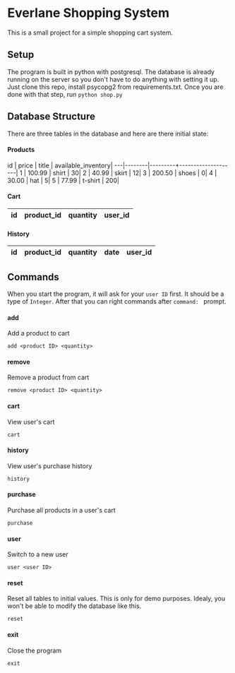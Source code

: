 # Everlane Shopping System
This is a small project for a simple shopping cart system.
## Setup
The program is built in python with postgresql.
The database is already running on the server so you don't have to
do anything with setting it up. Just clone this repo, install psycopg2 from
requirements.txt. Once you are done with that step, run `python shop.py`
## Database Structure
There are three tables in the database and here are there initial state:
#### Products
id | price  |  title  | available_inventory|
---|--------|---------+--------------------|
 1 | 100.99 | shirt   |                  30|
 2 |  40.99 | skirt   |                  12|
 3 | 200.50 | shoes   |                   0|
 4 |  30.00 | hat     |                   5|
 5 |  77.99 | t-shirt |                 200|
#### Cart
id | product_id | quantity | user_id
---|------------|----------|---------
#### History
id | product_id | quantity | date | user_id
---|------------|----------|------|---------
## Commands
When you start the program, it will ask for your `user ID` first. It should be a type of `Integer`.
After that you can right commands after `command: ` prompt.
#### add
Add a product to cart
```
add <product ID> <quantity>
```
#### remove
Remove a product from cart
```
remove <product ID> <quantity>
```
#### cart
View user's cart
```
cart
```
#### history
View user's purchase history
```
history
```
#### purchase
Purchase all products in a user's cart
```
purchase
```
#### user
Switch to a new user
```
user <user ID>
```
#### reset
Reset all tables to initial values.
This is only for demo purposes. Idealy, you won't be able to modify the database like this.
```
reset
```
#### exit
Close the program
```
exit
```

